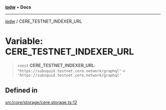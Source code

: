 [**ipdw**](../README.md) • **Docs**

***

[ipdw](../globals.md) / CERE\_TESTNET\_INDEXER\_URL

# Variable: CERE\_TESTNET\_INDEXER\_URL

> `const` **CERE\_TESTNET\_INDEXER\_URL**: `"https://subsquid.testnet.cere.network/graphql"` = `'https://subsquid.testnet.cere.network/graphql'`

## Defined in

[src/core/storage/cere.storage.ts:12](https://github.com/humandataincome/ipdw/blob/cffd44f47ee394d38eaa57c50e77342565775d5e/src/core/storage/cere.storage.ts#L12)
